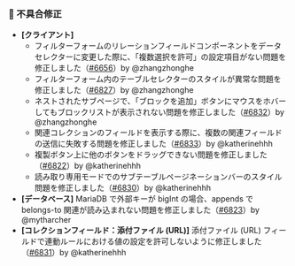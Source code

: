 ### 🐛 不具合修正

* **[クライアント]**
  * フィルターフォームのリレーションフィールドコンポーネントをデータセレクターに変更した際に、「複数選択を許可」の設定項目がない問題を修正しました（[#6656](https://github.com/nocobase/nocobase/pull/6656)）by @zhangzhonghe
  * フィルターフォーム内のテーブルセレクターのスタイルが異常な問題を修正しました（[#6827](https://github.com/nocobase/nocobase/pull/6827)）by @zhangzhonghe
  * ネストされたサブページで、「ブロックを追加」ボタンにマウスをホバーしてもブロックリストが表示されない問題を修正しました（[#6832](https://github.com/nocobase/nocobase/pull/6832)）by @zhangzhonghe
  * 関連コレクションのフィールドを表示する際に、複数の関連フィールドの送信に失敗する問題を修正しました（[#6833](https://github.com/nocobase/nocobase/pull/6833)）by @katherinehhh
  * 複製ボタン上に他のボタンをドラッグできない問題を修正しました（[#6822](https://github.com/nocobase/nocobase/pull/6822)）by @katherinehhh
  * 読み取り専用モードでのサブテーブルページネーションバーのスタイル問題を修正しました（[#6830](https://github.com/nocobase/nocobase/pull/6830)）by @katherinehhh
* **[データベース]** MariaDB で外部キーが bigInt の場合、appends で belongs-to 関連が読み込まれない問題を修正しました（[#6823](https://github.com/nocobase/nocobase/pull/6823)）by @mytharcher
* **[コレクションフィールド：添付ファイル (URL)]** 添付ファイル (URL) フィールドで連動ルールにおける値の設定を許可しないように修正しました（[#6831](https://github.com/nocobase/nocobase/pull/6831)）by @katherinehhh
